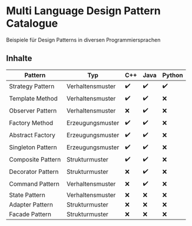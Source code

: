 # Multi Language Design Pattern Catalogue
Beispiele für Design Patterns in diversen Programmiersprachen

## Inhalte
| Pattern | Typ | C++ | Java | Python |
| ------ | ------ | ------ | ------ | ------ |
| Strategy Pattern | Verhaltensmuster | ✔️ | ✔️ | ✔️ |
| Template Method | Verhaltensmuster | ✔️ | ✔️ | ❌ |
| Observer Pattern | Verhaltensmuster | ❌ | ✔️ | ❌ |
| Factory Method | Erzeugungsmuster | ✔️ | ✔️ | ❌ |
| Abstract Factory | Erzeugungsmuster | ✔️ | ✔️ | ❌ |
| Singleton Pattern | Erzeugungsmuster | ✔️ | ✔️ | ❌ |
| Composite Pattern | Strukturmuster | ✔️ | ✔️ | ❌ |
| Decorator Pattern | Strukturmuster | ❌ | ✔️ | ❌ |
| Command Pattern | Verhaltensmuster | ❌ | ✔️ | ❌ |
| State Pattern | Verhaltensmuster | ❌ | ❌ | ❌ |
| Adapter Pattern | Strukturmuster | ❌ | ❌ | ❌ |
| Facade Pattern | Strukturmuster | ❌ | ❌ | ❌ |
